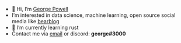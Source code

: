 - 👋 Hi, I’m [George Powell](https://powellgatwit.github.io)
- I’m interested in data science, machine learning, open source social media like [bearblog](https://bearblog.dev/)
- 🌱 I’m currently learning rust
- Contact me via [email](mailto:powellg@wit.edu) or discord: **george#3000**

<!---
powellgatwit/powellgatwit is a ✨ special ✨ repository because its `README.md` (this file) appears on your GitHub profile.
You can click the Preview link to take a look at your changes.
--->

